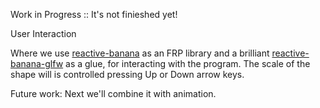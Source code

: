 Work in Progress :: It's not finieshed yet!

User Interaction

Where we use [reactive-banana](https://github.com/HeinrichApfelmus/reactive-banana) as an FRP library and a brilliant [reactive-banana-glfw](https://github.com/cdxr/reactive-banana-glfw) as a glue, for interacting with the program.
The scale of the shape will is controlled pressing Up or Down arrow keys.

Future work: Next we'll combine it with animation.